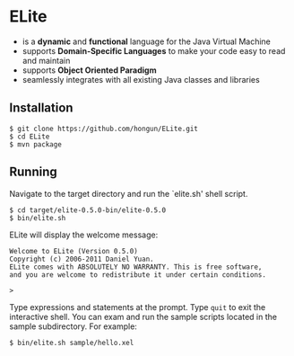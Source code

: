 ELite
=====

* is a **dynamic** and **functional** language for the Java Virtual Machine
* supports **Domain-Specific Languages** to make your code easy to read and maintain
* supports **Object Oriented Paradigm**
* seamlessly integrates with all existing Java classes and libraries

## Installation

    $ git clone https://github.com/hongun/ELite.git
    $ cd ELite
    $ mvn package

## Running

Navigate to the target directory and run the `elite.sh' shell script.

    $ cd target/elite-0.5.0-bin/elite-0.5.0
    $ bin/elite.sh

ELite will display the welcome message:

    Welcome to ELite (Version 0.5.0)
    Copyright (c) 2006-2011 Daniel Yuan.
    ELite comes with ABSOLUTELY NO WARRANTY. This is free software,
    and you are welcome to redistribute it under certain conditions.
    
    > 

Type expressions and statements at the prompt. Type `quit` to exit the interactive shell. You can exam and run the sample scripts located in the sample subdirectory. For example:

    $ bin/elite.sh sample/hello.xel

